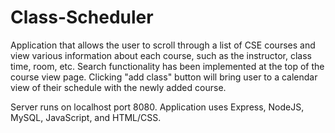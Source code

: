 # Class-Scheduler
Application that allows the user to scroll through a list of CSE courses and view various information about each course, such as the instructor, class time, room, etc. Search functionality has been implemented at the top of the course view page. Clicking "add class" button will bring user to a calendar view of their schedule with the newly added course. 

Server runs on localhost port 8080. Application uses Express, NodeJS, MySQL, JavaScript, and HTML/CSS.
